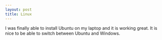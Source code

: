 ```yaml
---
layout: post
title: Linux
---
```

I was finally able to install Ubuntu on my laptop and it is working great. It is nice to be able to switch between Ubuntu and Windows.
